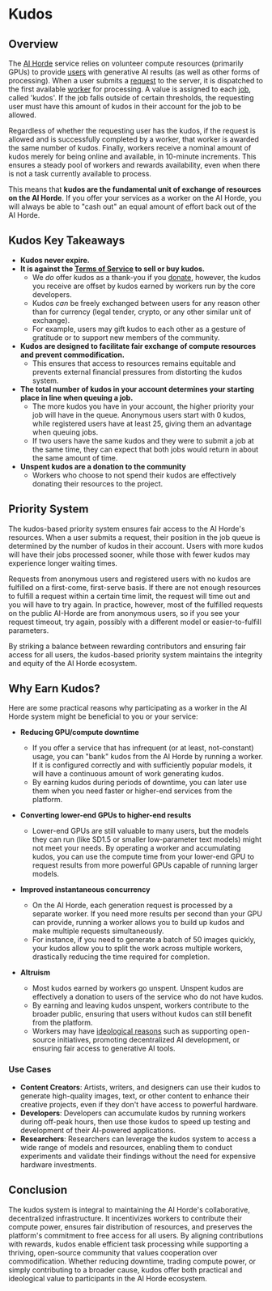 # Kudos

## Overview

The [AI Horde](definitions.md#ai-horde) service relies on volunteer compute resources (primarily GPUs) to provide [users](definitions.md#user) with generative AI results (as well as other forms of processing). When a user submits a [request](definitions.md#request) to the server, it is dispatched to the first available [worker](definitions.md#worker) for processing. A value is assigned to each [job](definitions.md#job), called 'kudos'. If the job falls outside of certain thresholds, the requesting user must have this amount of kudos in their account for the job to be allowed.

Regardless of whether the requesting user has the kudos, if the request is allowed and is successfully completed by a worker, that worker is awarded the same number of kudos. Finally, workers receive a nominal amount of kudos merely for being online and available, in 10-minute increments. This ensures a steady pool of workers and rewards availability, even when there is not a task currently available to process.

This means that **kudos are the fundamental unit of exchange of resources on the AI Horde**. If you offer your services as a worker on the AI Horde, you will always be able to "cash out" an equal amount of effort back out of the AI Horde.

## Kudos Key Takeaways

- **Kudos never expire.**
- **It is against the [Terms of Service](https://aihorde.net/terms) to sell or buy kudos.**
    - We *do* offer kudos as a thank-you if you [donate](https://www.patreon.com/db0), however, the kudos you receive are offset by kudos earned by workers run by the core developers.
    - Kudos *can* be freely exchanged between users for any reason other than for currency (legal tender, crypto, or any other similar unit of exchange).
    - For example, users may gift kudos to each other as a gesture of gratitude or to support new members of the community.
- **Kudos are designed to facilitate fair exchange of compute resources and prevent commodification.**
    - This ensures that access to resources remains equitable and prevents external financial pressures from distorting the kudos system.
- **The total number of kudos in your account determines your starting place in line when queuing a job.**
    - The more kudos you have in your account, the higher priority your job will have in the queue. Anonymous users start with 0 kudos, while registered users have at least 25, giving them an advantage when queuing jobs.
    - If two users have the same kudos and they were to submit a job at the same time, they can expect that both jobs would return in about the same amount of time.
- **Unspent kudos are a donation to the community**
    - Workers who choose to not spend their kudos are effectively donating their resources to the project.

## Priority System

The kudos-based priority system ensures fair access to the AI Horde's resources. When a user submits a request, their position in the job queue is determined by the number of kudos in their account. Users with more kudos will have their jobs processed sooner, while those with fewer kudos may experience longer waiting times.

Requests from anonymous users and registered users with no kudos are fulfilled on a first-come, first-serve basis. If there are not enough resources to fulfill a request within a certain time limit, the request will time out and you will have to try again. In practice, however, most of the fulfilled requests on the public AI-Horde are from anonymous users, so if you see your request timeout, try again, possibly with a different model or easier-to-fulfill parameters.

By striking a balance between rewarding contributors and ensuring fair access for all users, the kudos-based priority system maintains the integrity and equity of the AI Horde ecosystem.

## Why Earn Kudos?

Here are some practical reasons why participating as a worker in the AI Horde system might be beneficial to you or your service:

- **Reducing GPU/compute downtime**
    - If you offer a service that has infrequent (or at least, not-constant) usage, you can "bank" kudos from the AI Horde by running a worker. If it is configured correctly and with sufficiently popular models, it will have a continuous amount of work generating kudos.
    - By earning kudos during periods of downtime, you can later use them when you need faster or higher-end services from the platform.

- **Converting lower-end GPUs to higher-end results**
    - Lower-end GPUs are still valuable to many users, but the models they can run (like SD1.5 or smaller low-parameter text models) might not meet your needs. By operating a worker and accumulating kudos, you can use the compute time from your lower-end GPU to request results from more powerful GPUs capable of running larger models.

- **Improved instantaneous concurrency**
    - On the AI Horde, each generation request is processed by a separate worker. If you need more results per second than your GPU can provide, running a worker allows you to build up kudos and make multiple requests simultaneously.
    - For instance, if you need to generate a batch of 50 images quickly, your kudos allow you to split the work across multiple workers, drastically reducing the time required for completion.

- **Altruism**
    - Most kudos earned by workers go unspent. Unspent kudos are effectively a donation to users of the service who do not have kudos.
    - By earning and leaving kudos unspent, workers contribute to the broader public, ensuring that users without kudos can still benefit from the platform.
    - Workers may have [ideological reasons](why.md) such as supporting open-source initiatives, promoting decentralized AI development, or ensuring fair access to generative AI tools.

### Use Cases

- **Content Creators**: Artists, writers, and designers can use their kudos to generate high-quality images, text, or other content to enhance their creative projects, even if they don't have access to powerful hardware.
- **Developers**: Developers can accumulate kudos by running workers during off-peak hours, then use those kudos to speed up testing and development of their AI-powered applications.
- **Researchers**: Researchers can leverage the kudos system to access a wide range of models and resources, enabling them to conduct experiments and validate their findings without the need for expensive hardware investments.

## Conclusion

The kudos system is integral to maintaining the AI Horde's collaborative, decentralized infrastructure. It incentivizes workers to contribute their compute power, ensures fair distribution of resources, and preserves the platform's commitment to free access for all users. By aligning contributions with rewards, kudos enable efficient task processing while supporting a thriving, open-source community that values cooperation over commodification. Whether reducing downtime, trading compute power, or simply contributing to a broader cause, kudos offer both practical and ideological value to participants in the AI Horde ecosystem.
